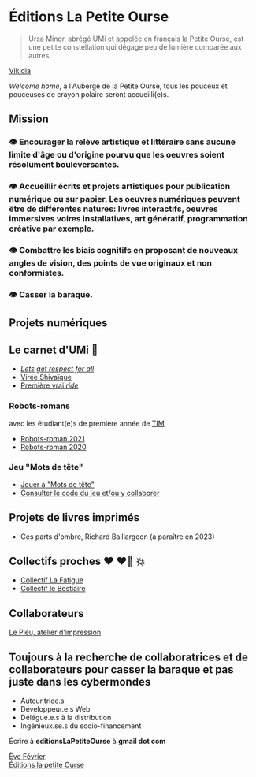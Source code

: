 # Éditions La Petite Ourse

> Ursa Minor, abrégé UMi et appelée en français la Petite Ourse, est une petite constellation qui dégage peu de lumière comparée aux autres. 

  [Vikidia](https://fr.vikidia.org/wiki/Petite_Ourse)

_Welcome home_, à l'Auberge de la Petite Ourse, tous les pouceux et pouceuses de crayon polaire seront accueilli(e)s.

## Mission
### 👁️ Encourager la relève artistique et littéraire sans aucune limite d'âge ou d'origine pourvu que les oeuvres soient résolument bouleversantes.

### 👁️‍ Accueillir écrits et projets artistiques pour publication numérique ou sur papier. Les oeuvres numériques peuvent être de différentes natures: livres interactifs, oeuvres immersives voires installatives, art génératif, programmation créative par exemple.
### 👁️‍ Combattre les biais cognitifs en proposant de nouveaux angles de vision, des points de vue originaux et non conformistes.
### 👁️‍ Casser la baraque.

## Projets numériques

## Le carnet d'UMi 🥷
- [*Lets get respect for all*](letsgetreal.md)
- [Virée Shivaïque](short-expedition-01.md)
- [Première vrai *ride*](first-roadtrip.md)

### Robots-romans 
avec les étudiant(e)s de première année de [TIM](timcsf.ca)
- [Robots-roman 2021](https://evefevrier.github.io/robots-roman/)
- [Robots-roman 2020](https://evefevrier.github.io/robots-roman/2020/)  

### Jeu "Mots de tête"
- [Jouer à "Mots de tête"](https://evefevrier.github.io/wordle/)
- [Consulter le code du jeu et/ou y collaborer](https://github.com/evefevrier/wordle)

## Projets de livres imprimés
- Ces parts d'ombre, Richard Baillargeon (à paraître en 2023) 

## Collectifs proches ❤️ ❤️‍🔥 💥
- [Collectif La Fatigue](https://www.facebook.com/editionslafatigue)
- [Collectif le Bestiaire](https://www.facebook.com/Collectif-Le-Bestiaire-110584058092835)

## Collaborateurs
[Le Pieu, atelier d'impression](https://www.facebook.com/atelierlepieu)

## Toujours à la recherche de collaboratrices et de collaborateurs pour casser la baraque et pas juste dans les cybermondes
- Auteur.trice.s
- Développeur.e.s Web
- Délégué.e.s à la distribution
- Ingénieux.se.s du socio-financement  

Écrire à __editionsLaPetiteOurse__ à __gmail dot com__    
  
  
[Ève Février](mailto:editionsLaPetiteOurse@gmail.com)  
[Éditions la petite Ourse](https://evefevrier.github.io/editions-la-petite-ourse/)
 
